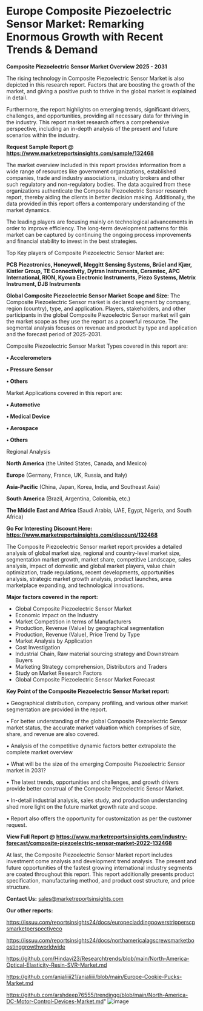 # Europe Composite Piezoelectric Sensor Market: Remarking Enormous Growth with Recent Trends & Demand

<Strong> Composite Piezoelectric Sensor Market Overview 2025 - 2031</strong>

The rising technology in Composite Piezoelectric Sensor Market is also depicted in this research report. Factors that are boosting the growth of the market, and giving a positive push to thrive in the global market is explained in detail.

Furthermore, the report highlights on emerging trends, significant drivers, challenges, and opportunities, providing all necessary data for thriving in the industry. This report market research offers a comprehensive perspective, including an in-depth analysis of the present and future scenarios within the industry.

<strong>Request Sample Report @ <a href=https://www.marketreportsinsights.com/sample/132468>https://www.marketreportsinsights.com/sample/132468</a></strong>

The market overview included in this report provides information from a wide range of resources like government organizations, established companies, trade and industry associations, industry brokers and other such regulatory and non-regulatory bodies. The data acquired from these organizations authenticate the Composite Piezoelectric Sensor research report, thereby aiding the clients in better decision making. Additionally, the data provided in this report offers a contemporary understanding of the market dynamics.

The leading players are focusing mainly on technological advancements in order to improve efficiency. The long-term development patterns for this market can be captured by continuing the ongoing process improvements and financial stability to invest in the best strategies.

Top Key players of Composite Piezoelectric Sensor Market are:

<strong>PCB Piezotronics, Honeywell, Meggitt Sensing Systems, Brüel and Kjær, Kistler Group, TE Connectivity, Dytran Instruments, Ceramtec, APC International, RION, Kyowa Electronic Instruments, Piezo Systems, Metrix Instrument, DJB Instruments</strong>

<strong><b>Global Composite Piezoelectric Sensor Market Scope and Size:</b></strong>
The Composite Piezoelectric Sensor market is declared segment by company, region (country), type, and application. Players, stakeholders, and other participants in the global Composite Piezoelectric Sensor market will gain the market scope as they use the report as a powerful resource. The segmental analysis focuses on revenue and product by type and application and the forecast period of 2025-2031.

Composite Piezoelectric Sensor Market Types covered in this report are:

<strong>• Accelerometers

• Pressure Sensor

• Others</strong>

Market Applications covered in this report are:

<strong>• Automotive

• Medical Device

• Aerospace

• Others</strong> 

Regional Analysis

<strong>North America</strong> (the United States, Canada, and Mexico)

<strong>Europe</strong> (Germany, France, UK, Russia, and Italy)

<strong>Asia-Pacific</strong> (China, Japan, Korea, India, and Southeast Asia)

<strong>South America</strong> (Brazil, Argentina, Colombia, etc.)

<strong>The Middle East and Africa</strong> (Saudi Arabia, UAE, Egypt, Nigeria, and South Africa)

<strong>Go For Interesting Discount Here: <a href=https://www.marketreportsinsights.com/discount/132468>https://www.marketreportsinsights.com/discount/132468</a></strong>

The Composite Piezoelectric Sensor market report provides a detailed analysis of global market size, regional and country-level market size, segmentation market growth, market share, competitive Landscape, sales analysis, impact of domestic and global market players, value chain optimization, trade regulations, recent developments, opportunities analysis, strategic market growth analysis, product launches, area marketplace expanding, and technological innovations.

<strong><b>Major factors covered in the report:</b></strong>
<ul>
  <li>Global Composite Piezoelectric Sensor Market </li>
  <li>Economic Impact on the Industry</li>
  <li>Market Competition in terms of Manufacturers</li>
  <li>Production, Revenue (Value) by geographical segmentation</li>
  <li>Production, Revenue (Value), Price Trend by Type</li>
  <li>Market Analysis by Application</li>
  <li>Cost Investigation</li>
  <li>Industrial Chain, Raw material sourcing strategy and Downstream Buyers</li>
  <li>Marketing Strategy comprehension, Distributors and Traders</li>
  <li>Study on Market Research Factors</li>
  <li>Global Composite Piezoelectric Sensor Market Forecast</li>
</ul>

<strong><b>Key Point of the Composite Piezoelectric Sensor Market report:</b></strong>

• Geographical distribution, company profiling, and various other market segmentation are provided in the report.

• For better understanding of the global Composite Piezoelectric Sensor market status, the accurate market valuation which comprises of size, share, and revenue are also covered.

• Analysis of the competitive dynamic factors better extrapolate the complete market overview

• What will be the size of the emerging Composite Piezoelectric Sensor market in 2031?

• The latest trends, opportunities and challenges, and growth drivers provide better construal of the Composite Piezoelectric Sensor Market.

• In-detail industrial analysis, sales study, and production understanding shed more light on the future market growth rate and scope.

• Report also offers the opportunity for customization as per the customer request.

<strong><b>View Full Report @ <a href=https://www.marketreportsinsights.com/industry-forecast/composite-piezoelectric-sensor-market-2022-132468>https://www.marketreportsinsights.com/industry-forecast/composite-piezoelectric-sensor-market-2022-132468</a></b></strong>


At last, the Composite Piezoelectric Sensor Market report includes investment come analysis and development trend analysis. The present and future opportunities of the fastest growing international industry segments are coated throughout this report. This report additionally presents product specification, manufacturing method, and product cost structure, and price structure.

<strong>Contact Us:</strong>
sales@marketreportsinsights.com

<strong>Our other reports:</strong>

<a href=https://issuu.com/reportsinsights24/docs/europecladdingpowerstripperscpsmarketperspectiveco>https://issuu.com/reportsinsights24/docs/europecladdingpowerstripperscpsmarketperspectiveco</a>

<a href=https://issuu.com/reportsinsights24/docs/northamericalagscrewsmarketboostinggrowthworldwide>https://issuu.com/reportsinsights24/docs/northamericalagscrewsmarketboostinggrowthworldwide</a>

<a href=https://github.com/Hindavi23/Researchtrends/blob/main/North-America-Optical-Elasticity-Resin-SVR-Market.md>https://github.com/Hindavi23/Researchtrends/blob/main/North-America-Optical-Elasticity-Resin-SVR-Market.md</a>

<a href=https://github.com/anjaliiii21/anjaliiii/blob/main/Europe-Cookie-Pucks-Market.md>https://github.com/anjaliiii21/anjaliiii/blob/main/Europe-Cookie-Pucks-Market.md</a>

<a href=https://github.com/arshdeep76555/trendingg/blob/main/North-America-DC-Motor-Control-Devices-Market.md>https://github.com/arshdeep76555/trendingg/blob/main/North-America-DC-Motor-Control-Devices-Market.md</a>"
![image](https://github.com/user-attachments/assets/929cbed2-f3ea-43a4-92b0-4f8a395e9af2)
